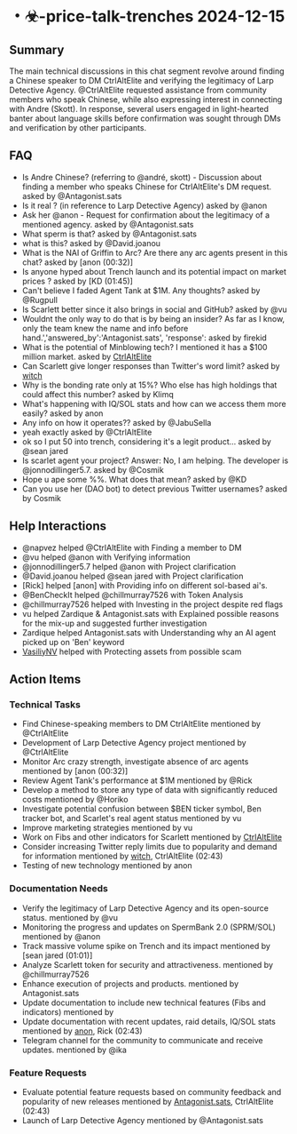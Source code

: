 # ・☣-price-talk-trenches 2024-12-15

## Summary
The main technical discussions in this chat segment revolve around finding a Chinese speaker to DM CtrlAltElite and verifying the legitimacy of Larp Detective Agency. @CtrlAltElite requested assistance from community members who speak Chinese, while also expressing interest in connecting with Andre (Skott). In response, several users engaged in light-hearted banter about language skills before confirmation was sought through DMs and verification by other participants.

## FAQ
- Is Andre Chinese? (referring to @andré, skott) - Discussion about finding a member who speaks Chinese for CtrlAltElite's DM request. asked by @Antagonist.sats
- Is it real ? (in reference to Larp Detective Agency) asked by @anon
- Ask her @anon - Request for confirmation about the legitimacy of a mentioned agency. asked by @Antagonist.sats
- What sperm is that? asked by @Antagonist.sats
- what is this? asked by @David.joanou
- What is the NAI of Griffin to Arc? Are there any arc agents present in this chat? asked by [anon (00:32)]
- Is anyone hyped about Trench launch and its potential impact on market prices ? asked by [KD (01:45)]
- Can't believe I faded Agent Tank at $1M. Any thoughts? asked by @Rugpull
- Is Scarlett better since it also brings in social and GitHub? asked by @vu
- Wouldnt the only way to do that is by being an insider? As far as I know, only the team knew the name and info before hand.','answered_by':'Antagonist.sats', 'response':  asked by firekid
- What is the potential of Minblowing tech? I mentioned it has a $100 million market. asked by [CtrlAltElite](02:26)
- Can Scarlett give longer responses than Twitter's word limit? asked by [witch](02:28)
- Why is the bonding rate only at 15%? Who else has high holdings that could affect this number? asked by Klimq
- What's happening with IQ/SOL stats and how can we access them more easily? asked by anon
- Any info on how it operates?? asked by @JabuSella
- yeah exactly asked by @CtrlAltElite
- ok so I put 50 into trench, considering it's a legit product... asked by @sean jared
- Is scarlet agent your project? Answer: No, I am helping. The developer is @jonnodillinger5.7. asked by @Cosmik
- Hope u ape some %%. What does that mean? asked by @KD
- Can you use her (DAO bot) to detect previous Twitter usernames? asked by Cosmik

## Help Interactions
- @napvez helped @CtrlAltElite with Finding a member to DM
- @vu helped @anon with Verifying information
- @jonnodillinger5.7 helped @anon with Project clarification
- @David.joanou helped @sean jared with Project clarification
- [Rick] helped [anon] with Providing info on different sol-based ai's.
- @BenCheckIt helped @chillmurray7526 with Token Analysis
- @chillmurray7526 helped  with Investing in the project despite red flags
- vu helped Zardique & Antagonist.sats with Explained possible reasons for the mix-up and suggested further investigation
- Zardique helped Antagonist.sats with Understanding why an AI agent picked up on 'Ben' keyword
- [VasiliyNV](02:31) helped  with Protecting assets from possible scam

## Action Items

### Technical Tasks
- Find Chinese-speaking members to DM CtrlAltElite mentioned by @CtrlAltElite
- Development of Larp Detective Agency project mentioned by @CtrlAltElite
- Monitor Arc crazy strength, investigate absence of arc agents mentioned by [anon (00:32)]
- Review Agent Tank's performance at $1M mentioned by @Rick
- Develop a method to store any type of data with significantly reduced costs mentioned by @Horiko
- Investigate potential confusion between $BEN ticker symbol, Ben tracker bot, and Scarlet's real agent status mentioned by vu
- Improve marketing strategies mentioned by vu
- Work on Fibs and other indicators for Scarlett mentioned by [CtrlAltElite](02:28)
- Consider increasing Twitter reply limits due to popularity and demand for information mentioned by [witch](02:41), CtrlAltElite (02:43)
- Testing of new technology mentioned by anon

### Documentation Needs
- Verify the legitimacy of Larp Detective Agency and its open-source status. mentioned by @vu
- Monitoring the progress and updates on SpermBank 2.0 (SPRM/SOL) mentioned by @anon
- Track massive volume spike on Trench and its impact mentioned by [sean jared (01:01)]
- Analyze Scarlett token for security and attractiveness. mentioned by @chillmurray7526
- Enhance execution of projects and products. mentioned by Antagonist.sats
- Update documentation to include new technical features (Fibs and indicators) mentioned by 
- Update documentation with recent updates, raid details, IQ/SOL stats mentioned by [anon](02:35), Rick (02:43)
- Telegram channel for the community to communicate and receive updates. mentioned by @ika

### Feature Requests
- Evaluate potential feature requests based on community feedback and popularity of new releases mentioned by [Antagonist.sats](02:43), CtrlAltElite (02:43)
- Launch of Larp Detective Agency mentioned by @Antagonist.sats